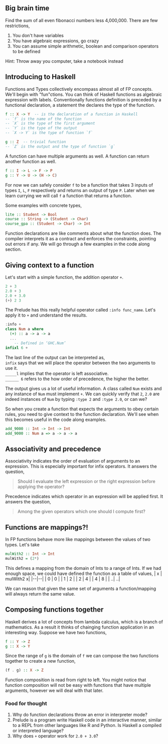 ## Big brain time

Find the sum of all even fibonacci numbers less 4,000,000. There are few restrictions,  
1. You don't have variables
2. You have algebraic expressions, go crazy
3. You can assume simple arithmetic, boolean and comparison operators to be defined

Hint: Throw away you computer, take a notebook instead

## Introducing to Haskell  
Functions and Types collectively encompass almost all of FP concepts. We'll begin with "fun"ctions. You can think of Haskell functions as algebraic expression with labels. Conventionally functions definition is preceded by a functional declaration, a statement the declares the type of the function.  

```Haskell
f :: X -> Y  -- is the declaration of a function in Haskell
-- `f` is the name of the function  
-- `X` is the type of the first argument  
-- `Y` is the type of the output  
-- `X -> Y` is the type of function `f`

g :: Z  -- trivial function
-- `Z` is the output and the type of function `g`
```

A function can have multiple arguments as well. A function can return another function as well.
```Haskell
f :: I -> L -> F -> P
g :: Y -> U -> (H -> C)
```
For now we can safely consider `f` to be a function that takes 3 inputs of types `I`, `L`, `F` respectively and returns an output of type `P`. Later when we learn currying we will call `f` a function that returns a function.

Some examples with concrete types,
```Haskell
lite :: Student -> Bool
course :: String -> (Student -> Char)
course_gpa :: (Student -> Char) -> Int
```
Function declarations are like comments about what the function does. The compiler interprets it as a contract and enforces the constraints, pointing out errors if any. We will go through a few examples in the code along section.

## Giving context to a function
Let's start with a simple function, the addition operator `+`.
```Haskell
2 + 3
2.0 + 3
2.0 + 3.0
(+) 2 3
```
The Prelude has this really helpful operator called `:info func_name`. Let's apply it to `+` and understand the results.
```Haskell
:info +
class Num a where
  (+) :: a -> a -> a
  ...
  	-- Defined in ‘GHC.Num’
infixl 6 +
```
The last line of the output can be interpreted as,  
`infix` says that we will place the operator between the two arguments to use it.  
`_____l` implies that the operator is left associative.  
`______ 6` refers to the how order of precedence, the higher the better.  

The output gives us a lot of useful information. A class called `Num` exists and any instance of `Num` must implement `+`. We can quickly verify that `2`, `2.0` are indeed instances of `Num` by typing `:type 2` and `:type 2.0`, or can we?

So when you create a function that expects the arguments to obey certain rules, you need to give context to the function declaration. We'll see when this becomes useful in the code along examples.
```Haskell
add_9000 :: Int -> Int -> Int
add_9000 :: Num a => a -> a -> a
```

## Associativity and precedence
Associativity indicates the order of evaluation of arguments to an expression. This is especially important for infix operators. It answers the question,
> Should I evaluate the left expression or the right expression before applying the operator?

Precedence indicates which operator in an expression will be applied first. It answers the question,
> Among the given operators which one should I compute first?

## Functions are mappings?!

In FP functions behave more like mappings between the values of two types. Let's take
```Haskell
mulWith2 :: Int -> Int
mulWith2 = (2*)
```
This defines a mapping from the domain of Ints to a range of Ints. If we had enough space,
we could have defined the function as a table of values,
| x | mulWith2 x|
|--|--|
| 0 | 0 |
| 1 | 2 |
| 2 | 4 |
| 4 | 8 |
| ..| ..|

We can reason that given the same set of arguments a function/mapping will always return the same value.

## Composing functions together
Haskell derives a lot of concepts from lambda calculus, which is a branch of mathematics. As a result it thinks of chainging function application in an interesting way. Suppose we have two functions,
```Haskell
f :: Y -> Z
g :: X -> Y
```
Since the range of `g` is the domain of `f` we can compose the two functions together to create a new function,
```Haskell
(f . g) :: X -> Z
```
Function composition is read from right to left. You might notice that function composition will not be easy with functions that have multiple arguments, however we will deal with that later.

### Food for thought
1. Why do function declarations throw an error in interpreter mode?
2. Prelude is a program write Haskell code in an interactive manner, similar to a REPL from other languages like R and Python. Is Haskell a compiled or interpreted language?
3. Why does `+` operator work for `2.0 + 3.0`?

